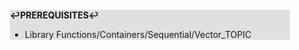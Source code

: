 <div style="margin:2em; background-color: #e0e0e0;">

<strong>↩PREREQUISITES↩</strong>

 * Library Functions/Containers/Sequential/Vector_TOPIC

</div>

